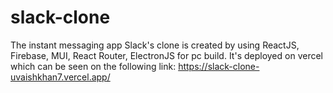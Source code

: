 # slack-clone
The instant messaging app Slack's clone is created by using ReactJS, Firebase, MUI, React Router, ElectronJS for pc build. It's deployed on vercel which can be seen on the following link: https://slack-clone-uvaishkhan7.vercel.app/
